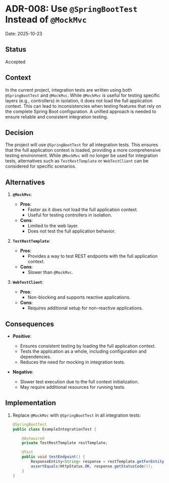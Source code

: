 # ADR-008: Use `@SpringBootTest` Instead of `@MockMvc`

Date: 2025-10-23

## Status

Accepted

## Context

In the current project, integration tests are written using both `@SpringBootTest` and `@MockMvc`.
While `@MockMvc` is useful for testing specific layers (e.g., controllers) in isolation, it does not
load the full application context. This can lead to inconsistencies when testing features that rely
on the complete Spring Boot configuration. A unified approach is needed to ensure reliable and
consistent integration testing.

## Decision

The project will use `@SpringBootTest` for all integration tests. This ensures that the full
application context is loaded, providing a more comprehensive testing environment. While `@MockMvc`
will no longer be used for integration tests, alternatives such as `TestRestTemplate` or
`WebTestClient` can be considered for specific scenarios.

## Alternatives

1. **`@MockMvc`**:
    - **Pros**:
        - Faster as it does not load the full application context.
        - Useful for testing controllers in isolation.
    - **Cons**:
        - Limited to the web layer.
        - Does not test the full application behavior.

2. **`TestRestTemplate`**:
    - **Pros**:
        - Provides a way to test REST endpoints with the full application context.
    - **Cons**:
        - Slower than `@MockMvc`.

3. **`WebTestClient`**:
    - **Pros**:
        - Non-blocking and supports reactive applications.
    - **Cons**:
        - Requires additional setup for non-reactive applications.

## Consequences

- **Positive**:
    - Ensures consistent testing by loading the full application context.
    - Tests the application as a whole, including configuration and dependencies.
    - Reduces the need for mocking in integration tests.

- **Negative**:
    - Slower test execution due to the full context initialization.
    - May require additional resources for running tests.

## Implementation

1. Replace `@MockMvc` with `@SpringBootTest` in all integration tests:
   ```java
   @SpringBootTest
   public class ExampleIntegrationTest {

       @Autowired
       private TestRestTemplate restTemplate;

       @Test
       public void testEndpoint() {
           ResponseEntity<String> response = restTemplate.getForEntity("/example", String.class);
           assertEquals(HttpStatus.OK, response.getStatusCode());
       }
   }
